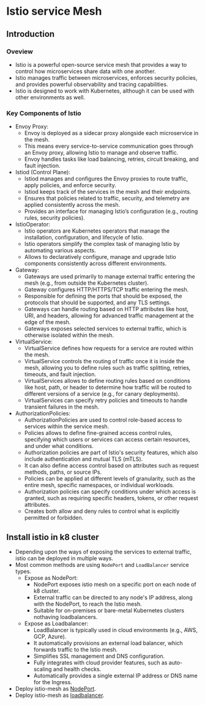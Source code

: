 # Istio service Mesh
## Introduction
### Oveview
* Istio is a powerful open-source service mesh that provides a way to control how microservices share data with one another.
* Istio manages traffic between microservices, enforces security policies, and provides powerful observability and tracing capabilities.
* Istio is designed to work with Kubernetes, although it can be used with other environments as well.
### Key Components of Istio
* Envoy Proxy:
  * Envoy is deployed as a sidecar proxy alongside each microservice in the mesh.
  * This means every service-to-service communication goes through an Envoy proxy, allowing Istio to manage and observe traffic.
  * Envoy handles tasks like load balancing, retries, circuit breaking, and fault injection.
* Istiod (Control Plane):
  * Istiod manages and configures the Envoy proxies to route traffic, apply policies, and enforce security.
  * Istiod keeps track of the services in the mesh and their endpoints.
  * Ensures that policies related to traffic, security, and telemetry are applied consistently across the mesh.
  * Provides an interface for managing Istio’s configuration (e.g., routing rules, security policies).
* IstioOperator:
  * Istio operators are Kubernetes operators that manage the installation, configuration, and lifecycle of Istio.
  * Istio operators simplify the complex task of managing Istio by automating various aspects.
  * Allows to declaratively configure, manage and upgrade Istio components consistently across different environments.
* Gateway:
  * Gateways are used primarily to manage external traffic entering the mesh (e.g., from outside the Kubernetes cluster).
  * Gateway configures HTTP/HTTPS/TCP traffic entering the mesh.
  * Responsible for defining the ports that should be exposed, the protocols that should be supported, and any TLS settings.
  * Gateways can handle routing based on HTTP attributes like host, URI, and headers, allowing for advanced traffic management at the edge of the mesh.
  * Gateways exposes selected services to external traffic, which is otherwise isolated within the mesh.
* VirtualService:
  * VirtualService defines how requests for a service are routed within the mesh. 
  * VirtualService controls the routing of traffic once it is inside the mesh, allowing you to define rules such as traffic splitting, retries, timeouts, and fault injection.
  * VirtualServices allows to define routing rules based on conditions like host, path, or header to determine how traffic will be routed to different versions of a service (e.g., for canary deployments).
  * VirtualServices can specify retry policies and timeouts to handle transient failures in the mesh.
* AuthorizationPolicies:
  * AuthorizationPolicies are used to control role-based access to services within the service mesh. 
  * Policies allows to define fine-grained access control rules, specifying which users or services can access certain resources, and under what conditions.
  * Authorization policies are part of Istio's security features, which also include authentication and mutual TLS (mTLS).
  * It can also define access control based on attributes such as request methods, paths, or source IPs.
  * Policies can be applied at different levels of granularity, such as the entire mesh, specific namespaces, or individual workloads.
  * Authorization policies can specify conditions under which access is granted, such as requiring specific headers, tokens, or other request attributes.
  * Creates both allow and deny rules to control what is explicitly permitted or forbidden.
## Install istio in k8 cluster
* Depending upon the ways of exposing the services to external traffic, istio can be deployed in multiple ways.
* Most common methods are using `NodePort` and `LoadBalancer` service types.
  * Expose as NodePort:
    * NodePort exposes istio mesh on a specific port on each node of k8 cluster.
    * External traffic can be directed to any node's IP address, along with the NodePort, to reach the Istio mesh.
    * Suitable for on-premises or bare-metal Kubernetes clusters nothaving loadbalancers.
  * Expose as Loadbalancer:
    * LoadBalancer is typically used in cloud environments (e.g., AWS, GCP, Azure).
    * It automatically provisions an external load balancer, which forwards traffic to the Istio mesh.
    * Simplifies SSL management and DNS configuration.
    * Fully integrates with cloud provider features, such as auto-scaling and health checks.
    * Automatically provides a single external IP address or DNS name for the Ingress.
* Deploy istio-mesh as [NodePort](./nodeport/README.md).
* Deploy istio-mesh as [loadbalancer](./loadbalancer/README.md).
